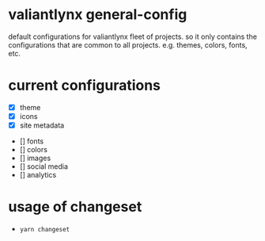 # valiantlynx general-config

default configurations for valiantlynx fleet of projects. so it only contains the configurations that are common to all projects.
e.g. themes, colors, fonts, etc.

# current configurations
- [x] theme
- [x] icons
- [x] site metadata
- [] fonts
- [] colors
- [] images
- [] social media
- [] analytics


# usage of changeset
- `yarn changeset`
